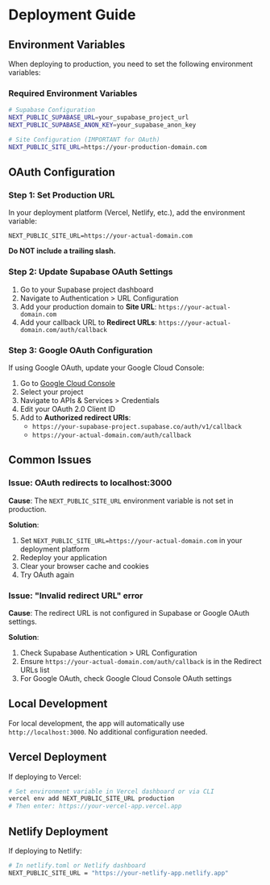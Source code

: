 # Deployment Guide

## Environment Variables

When deploying to production, you need to set the following environment variables:

### Required Environment Variables

```bash
# Supabase Configuration
NEXT_PUBLIC_SUPABASE_URL=your_supabase_project_url
NEXT_PUBLIC_SUPABASE_ANON_KEY=your_supabase_anon_key

# Site Configuration (IMPORTANT for OAuth)
NEXT_PUBLIC_SITE_URL=https://your-production-domain.com
```

## OAuth Configuration

### Step 1: Set Production URL

In your deployment platform (Vercel, Netlify, etc.), add the environment variable:

```
NEXT_PUBLIC_SITE_URL=https://your-actual-domain.com
```

**Do NOT include a trailing slash.**

### Step 2: Update Supabase OAuth Settings

1. Go to your Supabase project dashboard
2. Navigate to Authentication > URL Configuration
3. Add your production domain to **Site URL**: `https://your-actual-domain.com`
4. Add your callback URL to **Redirect URLs**: `https://your-actual-domain.com/auth/callback`

### Step 3: Google OAuth Configuration

If using Google OAuth, update your Google Cloud Console:

1. Go to [Google Cloud Console](https://console.cloud.google.com/)
2. Select your project
3. Navigate to APIs & Services > Credentials
4. Edit your OAuth 2.0 Client ID
5. Add to **Authorized redirect URIs**:
   - `https://your-supabase-project.supabase.co/auth/v1/callback`
   - `https://your-actual-domain.com/auth/callback`

## Common Issues

### Issue: OAuth redirects to localhost:3000

**Cause**: The `NEXT_PUBLIC_SITE_URL` environment variable is not set in production.

**Solution**:

1. Set `NEXT_PUBLIC_SITE_URL=https://your-actual-domain.com` in your deployment platform
2. Redeploy your application
3. Clear your browser cache and cookies
4. Try OAuth again

### Issue: "Invalid redirect URL" error

**Cause**: The redirect URL is not configured in Supabase or Google OAuth settings.

**Solution**:

1. Check Supabase Authentication > URL Configuration
2. Ensure `https://your-actual-domain.com/auth/callback` is in the Redirect URLs list
3. For Google OAuth, check Google Cloud Console OAuth settings

## Local Development

For local development, the app will automatically use `http://localhost:3000`. No additional configuration needed.

## Vercel Deployment

If deploying to Vercel:

```bash
# Set environment variable in Vercel dashboard or via CLI
vercel env add NEXT_PUBLIC_SITE_URL production
# Then enter: https://your-vercel-app.vercel.app
```

## Netlify Deployment

If deploying to Netlify:

```bash
# In netlify.toml or Netlify dashboard
NEXT_PUBLIC_SITE_URL = "https://your-netlify-app.netlify.app"
```
